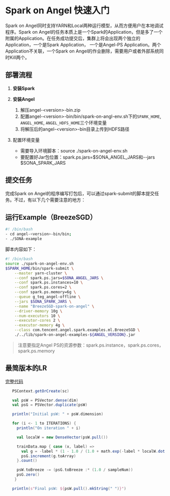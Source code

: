 # Spark on Angel 快速入门

Spark on Angel同时支持YARN和Local两种运行模型，从而方便用户在本地调试程序。Spark on Angel的任务本质上是一个Spark的Application，但是多了一个附属的Application。在任务成功提交后，集群上将会出现两个独立的Application，一个是Spark Application， 一个是Angel-PS Application。两个Application不关联，一个Spark on Angel的作业删除，需要用户或者外部系统同时Kill两个。

## 部署流程

1. **安装Spark**
2. **安装Angel**
	1. 解压angel-\<version\>-bin.zip
	2. 配置angel-\<version\>-bin/bin/spark-on-angl-env.sh下的`SPARK_HOME`, `ANGEL_HOME`, `ANGEL_HDFS_HOME`三个环境变量
	3. 将解压后的angel-\<version\>-bin目录上传到HDFS路径

3. 配置环境变量

	- 需要导入环境脚本：source ./spark-on-angel-env.sh
	- 要配置好Jar包位置：spark.ps.jars=\$SONA_ANGEL_JARS和--jars \$SONA_SPARK_JARS

## 提交任务

完成Spark on Angel的程序编写打包后，可以通过spark-submit的脚本提交任务。不过，有以下几个需要注意的地方：


## 运行Example（BreezeSGD）

```bash
#! /bin/bash
- cd angel-<version>-bin/bin; 
- ./SONA-example
```

脚本内容如下：

```bash
#! /bin/bash
source ./spark-on-angel-env.sh
$SPARK_HOME/bin/spark-submit \
    --master yarn-cluster \
    --conf spark.ps.jars=$SONA_ANGEL_JARS \
    --conf spark.ps.instances=10 \
    --conf spark.ps.cores=2 \
    --conf spark.ps.memory=6g \
    --queue g_teg_angel-offline \
    --jars $SONA_SPARK_JARS \
    --name "BreezeSGD-spark-on-angel" \
    --driver-memory 10g \
    --num-executors 10 \
    --executor-cores 2 \
    --executor-memory 4g \
    --class com.tencent.angel.spark.examples.ml.BreezeSGD \
    ./../lib/spark-on-angel-examples-${ANGEL_VERSION}.jar
```

> 注意要指定Angel PS的资源参数：spark.ps.instance，spark.ps.cores，spark.ps.memory


##  最简版本的LR

[完整代码](https://github.com/Tencent/angel/blob/branch-1.3.0/spark-on-angel/examples/src/main/scala/com/tencent/angel/spark/examples/ml/AngelLR.scala)

```scala
   PSContext.getOrCreate(sc)

   val psW = PSVector.dense(dim)
   val psG = PSVector.duplicate(psW)

   println("Initial psW: " + psW.dimension)

   for (i <- 1 to ITERATIONS) {
     println("On iteration " + i)

     val localW = new DenseVector(psW.pull())

     trainData.map { case (x, label) =>
       val g = -label * (1 - 1.0 / (1.0 + math.exp(-label * localW.dot(x)))) * x
       psG.increment(g.toArray)
     }.count()

     psW.toBreeze -= (psG.toBreeze :* (1.0 / sampleNum))
     psG.zero()
    }

   println(s"Final psW: ${psW.pull().mkString(" ")}")
```
